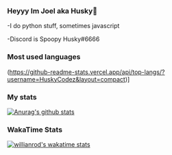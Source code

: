 ### Heyyy Im Joel aka Husky👋

-I do python stuff, sometimes javascript

-Discord is Spoopy Husky#6666

### Most used languages
(https://github-readme-stats.vercel.app/api/top-langs/?username=HuskyCodez&layout=compact)]

### My stats
[![Anurag's github stats](https://github-readme-stats.vercel.app/api?username=HuskyCodez&show_icons=true&theme=dracula)](https://github.com/anuraghazra/github-readme-stats)

### WakaTime Stats
[![willianrod's wakatime stats](https://github-readme-stats.vercel.app/api/wakatime?username=HuskyCodez)](https://github.com/anuraghazra/github-readme-stats)
